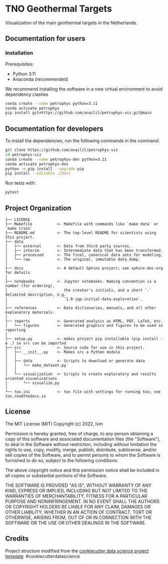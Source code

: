 # TNO Geothermal Targets
Visualization of the main geothermal targets in the Netherlands.

## Documentation for users

### Installation
Prerequisites:
- Python 3.11
- Anaconda (recommended)

We recommend installing the software in a new virtual environment to avoid dependency clashes

```bash
conda create --name petrophys python=3.11
conda activate petrophys
pip install git+https://github.com/anailil/petrophys-viz.git@main
```

## Documentation for developers
To install the dependencies, run the following commands in the command:

```bash
git clone https://github.com/anailil/petrophys-viz
cd petrophys-viz
conda create --name petrophys-dev python=3.11
conda activate petrophys-dev
python -m pip install --upgrade pip
pip install --editable .[dev]
```

Run tests with:
```bash
pytest
```



## Project Organization

    ├── LICENSE
    ├── Makefile           <- Makefile with commands like `make data` or `make train`
    ├── README.md          <- The top-level README for scientists using this project.
    ├── data
    │   ├── external       <- Data from third party sources.
    │   ├── interim        <- Intermediate data that has been transformed.
    │   ├── processed      <- The final, canonical data sets for modeling.
    │   └── raw            <- The original, immutable data dump.
    │
    ├── docs               <- A default Sphinx project; see sphinx-doc.org for details
    │
    ├── notebooks          <- Jupyter notebooks. Naming convention is a number (for ordering),
    │                         the creator's initials, and a short `-` delimited description, e.g.
    │                         `1.0-jqp-initial-data-exploration`.
    │
    ├── references         <- Data dictionaries, manuals, and all other explanatory materials.
    │
    ├── reports            <- Generated analysis as HTML, PDF, LaTeX, etc.
    │   └── figures        <- Generated graphics and figures to be used in reporting
    │
    ├── setup.py           <- makes project pip installable (pip install -e .) so src can be imported
    ├── src                <- Source code for use in this project.
    │   ├── __init__.py    <- Makes src a Python module
    │   │
    │   ├── data           <- Scripts to download or generate data
    │   │   └── make_dataset.py
    │   │
    │   └── visualization  <- Scripts to create exploratory and results oriented visualizations
    │       └── visualize.py
    │
    └── tox.ini            <- tox file with settings for running tox; see tox.readthedocs.io


## License

The MIT License (MIT)
Copyright (c) 2022, lvm

Permission is hereby granted, free of charge, to any person obtaining a copy of this software and associated documentation files (the "Software"), to deal in the Software without restriction, including without limitation the rights to use, copy, modify, merge, publish, distribute, sublicense, and/or sell copies of the Software, and to permit persons to whom the Software is furnished to do so, subject to the following conditions:

The above copyright notice and this permission notice shall be included in all copies or substantial portions of the Software.

THE SOFTWARE IS PROVIDED "AS IS", WITHOUT WARRANTY OF ANY KIND, EXPRESS OR IMPLIED, INCLUDING BUT NOT LIMITED TO THE WARRANTIES OF MERCHANTABILITY, FITNESS FOR A PARTICULAR PURPOSE AND NONINFRINGEMENT. IN NO EVENT SHALL THE AUTHORS OR COPYRIGHT HOLDERS BE LIABLE FOR ANY CLAIM, DAMAGES OR OTHER LIABILITY, WHETHER IN AN ACTION OF CONTRACT, TORT OR OTHERWISE, ARISING FROM, OUT OF OR IN CONNECTION WITH THE SOFTWARE OR THE USE OR OTHER DEALINGS IN THE SOFTWARE.

## Credits
Project structure modified from the [cookiecutter data science project template](https://drivendata.github.io/cookiecutter-data-science/). #cookiecutterdatascience</small></p>
